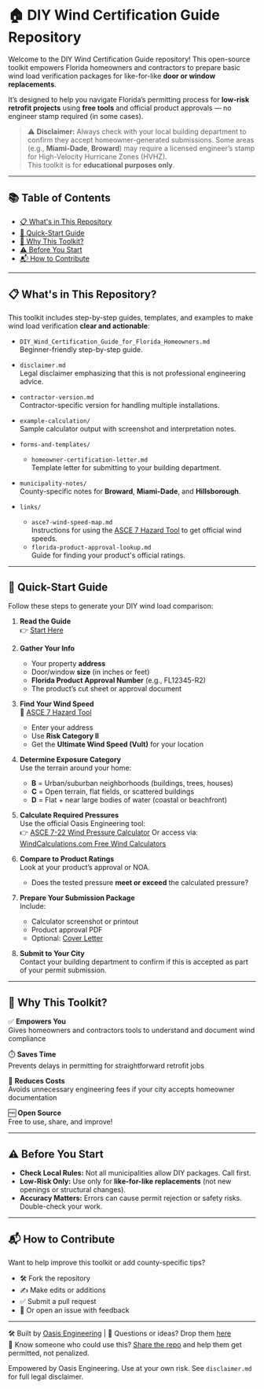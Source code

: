 # 🏠 DIY Wind Certification Guide Repository

Welcome to the DIY Wind Certification Guide repository! This open-source toolkit empowers Florida homeowners and contractors to prepare basic wind load verification packages for like-for-like **door or window replacements**.

It’s designed to help you navigate Florida’s permitting process for **low-risk retrofit projects** using **free tools** and official product approvals — no engineer stamp required (in some cases).

> ⚠️ **Disclaimer:** Always check with your local building department to confirm they accept homeowner-generated submissions. Some areas (e.g., **Miami-Dade**, **Broward**) may require a licensed engineer’s stamp for High-Velocity Hurricane Zones (HVHZ).  
> This toolkit is for **educational purposes only**.

---

## 📚 Table of Contents

- [📋 What's in This Repository](#-whats-in-this-repository)
- [🚀 Quick-Start Guide](#-quick-start-guide)
- [🧠 Why This Toolkit?](#-why-this-toolkit)
- [⚠️ Before You Start](#️-before-you-start)
- [📬 How to Contribute](#-how-to-contribute)

---

## 📋 What's in This Repository?

This toolkit includes step-by-step guides, templates, and examples to make wind load verification **clear and actionable**:

- `DIY_Wind_Certification_Guide_for_Florida_Homeowners.md`  
  Beginner-friendly step-by-step guide.

- `disclaimer.md`  
  Legal disclaimer emphasizing that this is not professional engineering advice.

- `contractor-version.md`  
  Contractor-specific version for handling multiple installations.

- `example-calculation/`  
  Sample calculator output with screenshot and interpretation notes.

- `forms-and-templates/`
  - `homeowner-certification-letter.md`  
    Template letter for submitting to your building department.

- `municipality-notes/`  
  County-specific notes for **Broward**, **Miami-Dade**, and **Hillsborough**.

- `links/`
  - `asce7-wind-speed-map.md`  
    Instructions for using the [ASCE 7 Hazard Tool](https://asce7hazardtool.online/) to get official wind speeds.
  - `florida-product-approval-lookup.md`  
    Guide for finding your product's official ratings.

---

## 🚀 Quick-Start Guide

Follow these steps to generate your DIY wind load comparison:

1. **Read the Guide**  
   👉 [Start Here](DIY_Wind_Certification_Guide_for_Florida_Homeowners.md)

2. **Gather Your Info**  
   - Your property **address**  
   - Door/window **size** (in inches or feet)  
   - **Florida Product Approval Number** (e.g., FL12345-R2)  
   - The product’s cut sheet or approval document

3. **Find Your Wind Speed**  
   🔗 [ASCE 7 Hazard Tool](https://asce7hazardtool.online/)  
   - Enter your address  
   - Use **Risk Category II**  
   - Get the **Ultimate Wind Speed (Vult)** for your location

4. **Determine Exposure Category**  
   Use the terrain around your home:
   - **B** = Urban/suburban neighborhoods (buildings, trees, houses)  
   - **C** = Open terrain, flat fields, or scattered buildings  
   - **D** = Flat + near large bodies of water (coastal or beachfront)

5. **Calculate Required Pressures**  
   Use the official Oasis Engineering tool:  
   👉 [ASCE 7-22 Wind Pressure Calculator](https://github.com/oasiseng/ASCE-7-22-Door-Window-Wind-Pressure-Calculator)
   Or access via: [WindCalculations.com Free Wind Calculators](https://windcalculations.com/free-wind-calculators)

7. **Compare to Product Ratings**  
   Look at your product’s approval or NOA.  
   - Does the tested pressure **meet or exceed** the calculated pressure?

8. **Prepare Your Submission Package**  
   Include:
   - Calculator screenshot or printout  
   - Product approval PDF  
   - Optional: [Cover Letter](forms-and-templates/homeowner-certification-letter.md)

9. **Submit to Your City**  
   Contact your building department to confirm if this is accepted as part of your permit submission.

---

## 🧠 Why This Toolkit?

✅ **Empowers You**  
Gives homeowners and contractors tools to understand and document wind compliance

⏱️ **Saves Time**  
Prevents delays in permitting for straightforward retrofit jobs

💸 **Reduces Costs**  
Avoids unnecessary engineering fees if your city accepts homeowner documentation

🆓 **Open Source**  
Free to use, share, and improve!

---

## ⚠️ Before You Start

- **Check Local Rules:** Not all municipalities allow DIY packages. Call first.  
- **Low-Risk Only:** Use only for **like-for-like replacements** (not new openings or structural changes).  
- **Accuracy Matters:** Errors can cause permit rejection or safety risks. Double-check your work.

---

## 📬 How to Contribute

Want to help improve this toolkit or add county-specific tips?

- 🛠️ Fork the repository  
- ✍️ Make edits or additions  
- ✅ Submit a pull request  
- 💬 Or open an issue with feedback

---

🛠️ Built by [Oasis Engineering](https://www.oasisengineering.net) | 💬 Questions or ideas? Drop them [here](https://github.com/oasiseng/diy-wind-certification-guide/issues)  
🚀 Know someone who could use this? [Share the repo](https://github.com/oasiseng/diy-wind-certification-guide) and help them get permitted, not penalized.

Empowered by Oasis Engineering. Use at your own risk. See `disclaimer.md` for full legal disclaimer.
